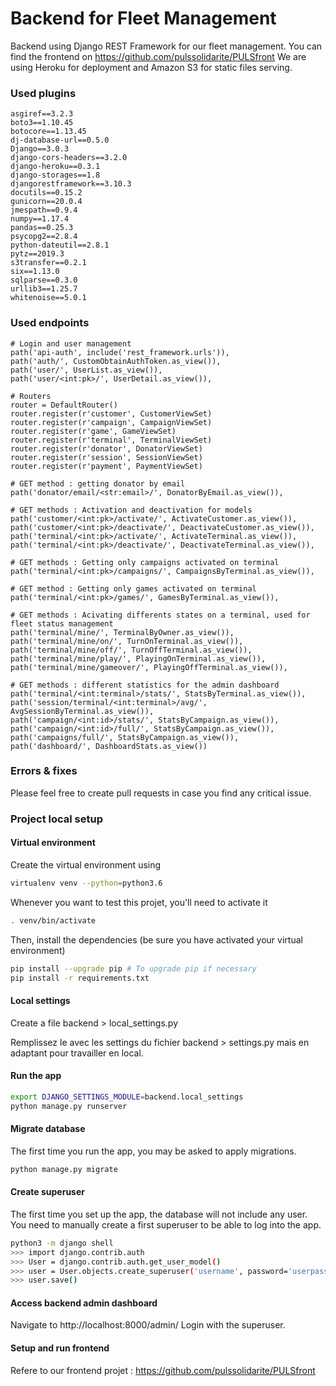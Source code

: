 # Backend for Fleet Management
Backend using Django REST Framework for our fleet management. You can find the frontend on https://github.com/pulssolidarite/PULSfront
We are using Heroku for deployment and Amazon S3 for static files serving.

### Used plugins
```
asgiref==3.2.3
boto3==1.10.45
botocore==1.13.45
dj-database-url==0.5.0
Django==3.0.3
django-cors-headers==3.2.0
django-heroku==0.3.1
django-storages==1.8
djangorestframework==3.10.3
docutils==0.15.2
gunicorn==20.0.4
jmespath==0.9.4
numpy==1.17.4
pandas==0.25.3
psycopg2==2.8.4
python-dateutil==2.8.1
pytz==2019.3
s3transfer==0.2.1
six==1.13.0
sqlparse==0.3.0
urllib3==1.25.7
whitenoise==5.0.1
```

### Used endpoints
```
# Login and user management
path('api-auth', include('rest_framework.urls')),
path('auth/', CustomObtainAuthToken.as_view()),
path('user/', UserList.as_view()),
path('user/<int:pk>/', UserDetail.as_view()),

# Routers
router = DefaultRouter()
router.register(r'customer', CustomerViewSet)
router.register(r'campaign', CampaignViewSet)
router.register(r'game', GameViewSet)
router.register(r'terminal', TerminalViewSet)
router.register(r'donator', DonatorViewSet)
router.register(r'session', SessionViewSet)
router.register(r'payment', PaymentViewSet)

# GET method : getting donator by email
path('donator/email/<str:email>/', DonatorByEmail.as_view()),

# GET methods : Activation and deactivation for models
path('customer/<int:pk>/activate/', ActivateCustomer.as_view()),
path('customer/<int:pk>/deactivate/', DeactivateCustomer.as_view()),
path('terminal/<int:pk>/activate/', ActivateTerminal.as_view()),
path('terminal/<int:pk>/deactivate/', DeactivateTerminal.as_view()),

# GET methods : Getting only campaigns activated on terminal
path('terminal/<int:pk>/campaigns/', CampaignsByTerminal.as_view()),

# GET method : Getting only games activated on terminal
path('terminal/<int:pk>/games/', GamesByTerminal.as_view()),

# GET methods : Acivating differents states on a terminal, used for fleet status management
path('terminal/mine/', TerminalByOwner.as_view()),
path('terminal/mine/on/', TurnOnTerminal.as_view()),
path('terminal/mine/off/', TurnOffTerminal.as_view()),
path('terminal/mine/play/', PlayingOnTerminal.as_view()),
path('terminal/mine/gameover/', PlayingOffTerminal.as_view()),

# GET methods : different statistics for the admin dashboard
path('terminal/<int:terminal>/stats/', StatsByTerminal.as_view()),
path('session/terminal/<int:terminal>/avg/', AvgSessionByTerminal.as_view()),
path('campaign/<int:id>/stats/', StatsByCampaign.as_view()),
path('campaign/<int:id>/full/', StatsByCampaign.as_view()),
path('campaigns/full/', StatsByCampaign.as_view()),
path('dashboard/', DashboardStats.as_view())
```

### Errors & fixes
Please feel free to create pull requests in case you find any critical issue.


### Project local setup

#### Virtual environment

Create the virtual environment using

```bash
virtualenv venv --python=python3.6
```

Whenever you want to test this projet, you'll need to activate it

```bash
. venv/bin/activate
```

Then, install the dependencies (be sure you have activated your virtual environment)

```bash
pip install --upgrade pip # To upgrade pip if necessary
pip install -r requirements.txt
```

#### Local settings

Create a file backend > local_settings.py

Remplissez le avec les settings du fichier backend > settings.py mais en adaptant pour travailler en local.

#### Run the app

```bash
export DJANGO_SETTINGS_MODULE=backend.local_settings
python manage.py runserver
```

#### Migrate database

The first time you run the app, you may be asked to apply migrations.

```bash
python manage.py migrate
```

#### Create superuser

The first time you set up the app, the database will not include any user.
You need to manually create a first superuser to be able to log into the app.

```bash
python3 -m django shell
>>> import django.contrib.auth
>>> User = django.contrib.auth.get_user_model()
>>> user = User.objects.create_superuser('username', password='userpassword')
>>> user.save()
```

#### Access backend admin dashboard

Navigate to http://localhost:8000/admin/
Login with the superuser.

#### Setup and run frontend

Refere to our frontend projet : https://github.com/pulssolidarite/PULSfront
